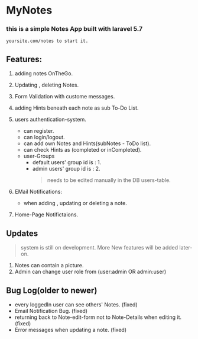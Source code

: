 # MyNotes
### this is a simple Notes App built with laravel 5.7
	yoursite.com/notes to start it.

## __Features:__
1. adding notes OnTheGo.
2. Updating , deleting Notes.
3. Form Validation with custome messages.
4. adding Hints beneath each note as sub To-Do List.
5. users authentication-system.
	* can register.
	* can login/logout.
	* can add own Notes and Hints(subNotes - ToDo list).
	* can check Hints as (completed or inCompleted).
	* user-Groups
		* default users' group id is : 1.
		* admin users' group id is : 2.
			>needs to be edited manually in the DB users-table.

6. EMail Notifications:
	* when adding , updating or deleting a note.
7. Home-Page Notifictaions.


## __Updates__
> system is still on development. More New features will be added later-on.
1. Notes can contain a picture.
2. Admin can change user role from (user:admin OR admin:user)



## __Bug Log__(older to newer)
* every loggedIn user can see others' Notes. (fixed)
* Email Notification Bug. (fixed)
* returning back to Note-edit-form not to Note-Details when editing it. (fixed)
* Error messages when updating a note. (fixed)
